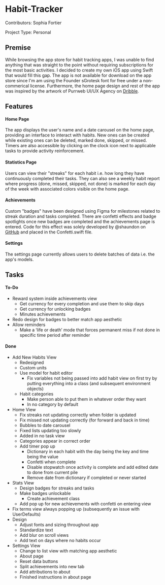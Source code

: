 # Habit-Tracker

Contributors: Sophia Fortier

Project Type: Personal

## Premise
While browsing the app store for habit tracking apps, I was unable to find anything that was straight to the point without requiring subscriptions for the most basic activities. I decided to create my own iOS app using Swift that would fill this gap. The app is not available for download on the app store since I'm am using the Founder sGrotesk font for free under a non-commerical license. Furthermore, the home page design and rest of the app was inspired by the artwork of Purrweb UI/UX Agency on [Dribble](https://dribbble.com/shots/21367995-Habit-Tracker-Mobile-IOS-App).

## Features
#### Home Page
The app displays the user's name and a date carousel on the home page, providing an interface to interact with habits. New ones can be created while existing ones can be deleted, marked done, skipped, or missed. Timers are also accessible by clicking on the clock icon next to applicable tasks to provide activity reinforcement. 

#### Statistics Page
Users can view their "streaks" for each habit i.e. how long they have continuously completed their tasks. They can also see a weekly habit report where progress (done, missed, skipped, not done) is marked for each day of the week with associated colors visible on the home page.

#### Achievements
Custom "badges" have been designed using Figma for milestones related to streak duration and tasks completed. There are confetti effects and badge spotlights once new badges are completed and the achievements page is entered. Code for this effect was solely developed by @shaundon on [GitHub](https://github.com/shaundon/ConfettiDemo) and placed in the Confetti.swift file.

#### Settings
The settings page currently allows users to delete batches of data i.e. the app's models.


## Tasks
#### To-Do
- Reward system inside achievements view
    - Get currency for every completion and use them to skip days
    - Get currency for unlocking badges
    - Minutes achievements
- Redo design for badges to better match app aesthetic
- Allow reminders
    - Make a ‘life or death’ mode that forces permanent miss if not done in specific time period after reminder

#### Done
- Add New Habits View
    - Redesigned
    - Custom units
    - Use model for habit editor
        - Fix variables not being passed into add habit view on first try by putting everything into a class (and subsequent environment objects)
    - Habit categories
        - Make person able to put them in whatever order they want
        - In no category by default
- Home View
    - Fix streaks not updating correctly when folder is updated
    - Fix missed not updating correctly (for forward and back in time)
    - Bubbles to date carousel
    - Fixed lists updating too slowly
    - Added in no task view
    - Categories appear in correct order
    - Add timer pop up
        - Dictionary in each habit with the day being the key and time being the value
        - Confetti when complete
        - Disable stopwatch once activity is complete and add edited date to done from current pile
        - Remove date from dictionary if completed or never started
- Stats View
    - Design badges for streaks and tasks
    - Make badges unlockable
        - Create achievement class
    - Add pop up for new achievements with confetti on entering view
- Fix terms view always popping up (subsequently an issue with UserDefaults)
- Design
    - Adjust fonts and sizing throughout app
    - Standardize text
    - Add blur on scroll views
    - Add text on days where no habits occur
- Settings View
    - Change to list view with matching app aesthetic
    - About page
    - Reset data buttons
    - Split achievements into new tab
    - Add attributions to about
    - Finished instructions in about page

